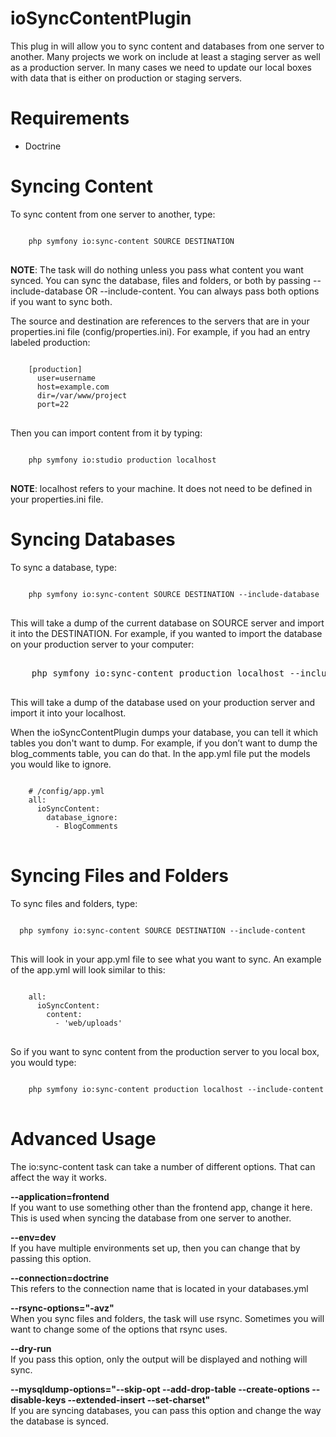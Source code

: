<h1>ioSyncContentPlugin</h1>

<p>This plug in will allow you to sync content and databases from one server to another.
Many projects we work on include at least a staging server as well as a production
server. In many cases we need to update our local boxes with data that is either
on production or staging servers.</p>

<h1>Requirements</h1>

<ul>
  <li>Doctrine</li>
</ul>

<h1>Syncing Content</h1>

<p>To sync content from one server to another, type:<p>

<pre>
<code>
    php symfony io:sync-content SOURCE DESTINATION
</code>
</pre>

<p><b>NOTE</b>: The task will do nothing unless you pass what content you want synced. You
can sync the database, files and folders, or both by passing --include-database
OR --include-content. You can always pass both options if you want to sync
both.</p>

<p>The source and destination are references to the servers that are in your properties.ini
file (config/properties.ini). For example, if you had an entry labeled production:</p>

<pre>
<code>
    [production]
      user=username
      host=example.com
      dir=/var/www/project
      port=22
</code>
</pre>

<p>Then you can import content from it by typing:</p>

<pre>
<code>
    php symfony io:studio production localhost
</code>
</pre>

<p><b>NOTE</b>: localhost refers to your machine. It does not need to be defined in your
properties.ini file.</p>

<h1>Syncing Databases</h1>

<p>To sync a database, type:</p>

<pre>
<code>
    php symfony io:sync-content SOURCE DESTINATION --include-database
</code>
</pre>

<p>This will take a dump of the current database on SOURCE server and import it into
the DESTINATION. For example, if you wanted to import the database on your production
server to your computer:</p>

<pre>
</code>
    php symfony io:sync-content production localhost --include-database
</code>
</pre>

<p>This will take a dump of the database used on your production server and import
it into your localhost.</p>

<p>When the ioSyncContentPlugin dumps your database, you can tell it which tables
you don't want to dump. For example, if you don’t want to dump the blog_comments
table, you can do that. In the app.yml file put the models you would like to ignore.</p>

<pre>
<code>
    # /config/app.yml
    all:
      ioSyncContent:
        database_ignore:
          - BlogComments
</code>
</pre>

<h1>Syncing Files and Folders</h1>

<p>To sync files and folders, type:</p>

<pre>
<code>
  php symfony io:sync-content SOURCE DESTINATION --include-content
</code>
</pre>

<p>This will look in your app.yml file to see what you want to sync. An example of
the app.yml will look similar to this:</p>

<pre>
<code>
    all:
      ioSyncContent:
        content:
          - 'web/uploads'
</code>
</pre>

<p>So if you want to sync content from the production server to you local box, you
would type:</p>

<pre>
<code>
    php symfony io:sync-content production localhost --include-content
</code>
</pre>

<h1>Advanced Usage</h1>

<p>The io:sync-content task can take a number of different options. That can affect
the way it works.</p>

<p><b>--application=frontend</b><br/>
If you want to use something other than the frontend app, change it here. This
is used when syncing the database from one server to another.</p>

<p><b>--env=dev</b><br/>
If you have multiple environments set up, then you can change that by passing
this option.</p>

<p><b>--connection=doctrine</b><br/>
This refers to the connection name that is located in your databases.yml
</p>

<p><b>--rsync-options="-avz"</b><br/>
When you sync files and folders, the task will use rsync. Sometimes you will
want to change some of the options that rsync uses.</p>

<p><b>--dry-run</b><br/>
If you pass this option, only the output will be displayed and nothing will sync.</p>

<p><b>--mysqldump-options="--skip-opt --add-drop-table --create-options --disable-keys --extended-insert --set-charset"</b><br/>
If you are syncing databases, you can pass this option and change the way the
database is synced.</p>